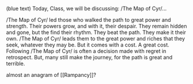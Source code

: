 (blue text)
Today, Class, we will be discussing: /The Map of Cyr/...

/The Map of Cyr/ led those who walked the path to great power and strength. Their powers grow, and with it, their despair. They remain hidden and gone, but the find their rhythm. They beat the path. They make it their own. /The Map of Cyr/ leads them to the great power and riches that they seek, whatever they may be. But it comes with a cost. A great cost. Following /The Map of Cyr/ is often a decision made with regret in retrospect. But, many still make the journey, for the path is great and terrible.

almost an anagram of [[Rampancy]]?